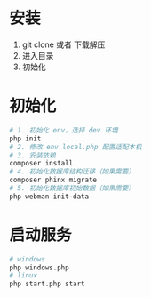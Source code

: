 # 安装

1. git clone 或者 下载解压
2. 进入目录
3. 初始化

# 初始化

```bash
# 1. 初始化 env，选择 dev 环境
php init
# 2. 修改 env.local.php 配置适配本机
# 3. 安装依赖
composer install
# 4. 初始化数据库结构迁移（如果需要）
composer phinx migrate
# 5. 初始化数据库初始数据（如果需要）
php webman init-data
```

# 启动服务

```bash
# windows
php windows.php
# linux
php start.php start
```

